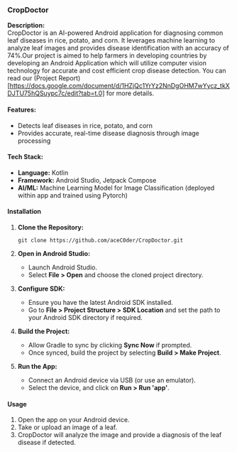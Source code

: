 ### CropDoctor

**Description:**\
CropDoctor is an AI-powered Android application for diagnosing common leaf diseases in rice, potato, and corn. It leverages machine learning to analyze leaf images and provides disease identification with an accuracy of 74%.Our project is aimed to help farmers in developing countries by developing an Android Application which will utilize computer vision technology for accurate and cost efficient crop disease detection. You can read our (Project Report)[https://docs.google.com/document/d/1HZjQc1YrYz2NnDgOHM7wYycz_tkXDJTU75hQSuypc7c/edit?tab=t.0] for more details.

#### Features:

-   Detects leaf diseases in rice, potato, and corn
-   Provides accurate, real-time disease diagnosis through image processing

#### Tech Stack:

-   **Language:** Kotlin
-   **Framework:** Android Studio, Jetpack Compose
-   **AI/ML:** Machine Learning Model for Image Classification (deployed within app and trained using Pytorch) 

#### Installation

1.  **Clone the Repository:**

    `git clone https://github.com/aceC0der/CropDoctor.git`

2.  **Open in Android Studio:**

    -   Launch Android Studio.
    -   Select **File > Open** and choose the cloned project directory.
3.  **Configure SDK:**

    -   Ensure you have the latest Android SDK installed.
    -   Go to **File > Project Structure > SDK Location** and set the path to your Android SDK directory if required.
4.  **Build the Project:**

    -   Allow Gradle to sync by clicking **Sync Now** if prompted.
    -   Once synced, build the project by selecting **Build > Make Project**.
5.  **Run the App:**

    -   Connect an Android device via USB (or use an emulator).
    -   Select the device, and click on **Run > Run 'app'**.

#### Usage

1.  Open the app on your Android device.
2.  Take or upload an image of a leaf.
3.  CropDoctor will analyze the image and provide a diagnosis of the leaf disease if detected.
